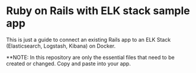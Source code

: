 # Ruby on Rails with ELK stack sample app

This is just a guide to connect an existing Rails app to an ELK Stack (Elasticsearch, Logstash, Kibana) on Docker.

**NOTE: In this repository are only the essential files that need to be created or changed. Copy and paste into your app.
